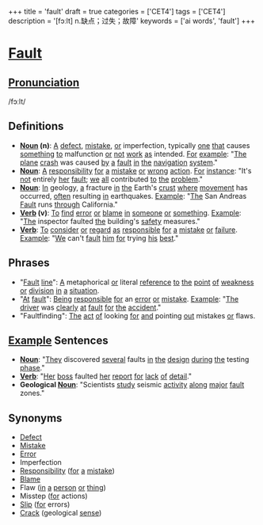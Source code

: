 +++
title = 'fault'
draft = true
categories = ['CET4']
tags = ['CET4']
description = '[fɔːlt] n.缺点；过失；故障'
keywords = ['ai words', 'fault']
+++

# [Fault](/post/fault/)

## [Pronunciation](/post/pronunciation/)
/fɔːlt/

## Definitions
- **[Noun](/post/noun/) (n)**: [A](/post/a/) [defect](/post/defect/), [mistake](/post/mistake/), [or](/post/or/) imperfection, typically [one](/post/one/) [that](/post/that/) causes [something](/post/something/) [to](/post/to/) malfunction [or](/post/or/) [not](/post/not/) [work](/post/work/) [as](/post/as/) intended. [For](/post/for/) [example](/post/example/): "[The](/post/the/) [plane](/post/plane/) [crash](/post/crash/) was caused [by](/post/by/) [a](/post/a/) [fault](/post/fault/) [in](/post/in/) [the](/post/the/) [navigation](/post/navigation/) [system](/post/system/)."
- **[Noun](/post/noun/)**: [A](/post/a/) [responsibility](/post/responsibility/) [for](/post/for/) [a](/post/a/) [mistake](/post/mistake/) [or](/post/or/) [wrong](/post/wrong/) [action](/post/action/). [For](/post/for/) [instance](/post/instance/): "It's [not](/post/not/) entirely [her](/post/her/) [fault](/post/fault/); [we](/post/we/) [all](/post/all/) contributed [to](/post/to/) [the](/post/the/) [problem](/post/problem/)."
- **[Noun](/post/noun/)**: [In](/post/in/) geology, [a](/post/a/) fracture [in](/post/in/) [the](/post/the/) Earth's [crust](/post/crust/) [where](/post/where/) [movement](/post/movement/) has occurred, [often](/post/often/) resulting [in](/post/in/) earthquakes. [Example](/post/example/): "[The](/post/the/) San Andreas [Fault](/post/fault/) runs [through](/post/through/) California."
- **[Verb](/post/verb/) (v)**: [To](/post/to/) [find](/post/find/) [error](/post/error/) [or](/post/or/) [blame](/post/blame/) [in](/post/in/) [someone](/post/someone/) [or](/post/or/) [something](/post/something/). [Example](/post/example/): "[The](/post/the/) inspector faulted [the](/post/the/) building's [safety](/post/safety/) measures."
- **[Verb](/post/verb/)**: [To](/post/to/) [consider](/post/consider/) [or](/post/or/) [regard](/post/regard/) [as](/post/as/) [responsible](/post/responsible/) [for](/post/for/) [a](/post/a/) [mistake](/post/mistake/) [or](/post/or/) [failure](/post/failure/). [Example](/post/example/): "[We](/post/we/) can't [fault](/post/fault/) [him](/post/him/) [for](/post/for/) trying [his](/post/his/) [best](/post/best/)."

## Phrases
- "[Fault](/post/fault/) [line](/post/line/)": [A](/post/a/) metaphorical [or](/post/or/) literal [reference](/post/reference/) [to](/post/to/) [the](/post/the/) [point](/post/point/) [of](/post/of/) [weakness](/post/weakness/) [or](/post/or/) [division](/post/division/) [in](/post/in/) [a](/post/a/) [situation](/post/situation/).
- "[At](/post/at/) [fault](/post/fault/)": [Being](/post/being/) [responsible](/post/responsible/) [for](/post/for/) an [error](/post/error/) [or](/post/or/) [mistake](/post/mistake/). [Example](/post/example/): "[The](/post/the/) [driver](/post/driver/) was [clearly](/post/clearly/) [at](/post/at/) [fault](/post/fault/) [for](/post/for/) [the](/post/the/) [accident](/post/accident/)."
- "Faultfinding": [The](/post/the/) [act](/post/act/) [of](/post/of/) looking [for](/post/for/) [and](/post/and/) pointing [out](/post/out/) mistakes [or](/post/or/) flaws.

## [Example](/post/example/) Sentences
- **[Noun](/post/noun/)**: "[They](/post/they/) discovered [several](/post/several/) faults [in](/post/in/) [the](/post/the/) [design](/post/design/) [during](/post/during/) [the](/post/the/) testing [phase](/post/phase/)."
- **[Verb](/post/verb/)**: "[Her](/post/her/) [boss](/post/boss/) faulted [her](/post/her/) [report](/post/report/) [for](/post/for/) [lack](/post/lack/) [of](/post/of/) [detail](/post/detail/)."
- **Geological [Noun](/post/noun/)**: "Scientists [study](/post/study/) seismic [activity](/post/activity/) [along](/post/along/) [major](/post/major/) [fault](/post/fault/) zones."

## Synonyms
- [Defect](/post/defect/)
- [Mistake](/post/mistake/)
- [Error](/post/error/)
- Imperfection
- [Responsibility](/post/responsibility/) ([for](/post/for/) [a](/post/a/) [mistake](/post/mistake/))
- [Blame](/post/blame/)
- Flaw ([in](/post/in/) [a](/post/a/) [person](/post/person/) [or](/post/or/) [thing](/post/thing/))
- Misstep ([for](/post/for/) actions)
- [Slip](/post/slip/) ([for](/post/for/) errors)
- [Crack](/post/crack/) (geological [sense](/post/sense/))
